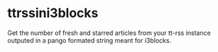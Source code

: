 # ttrssini3blocks
Get the number of fresh and starred articles from your tt-rss instance outputed in a pango formated string meant for i3blocks.
